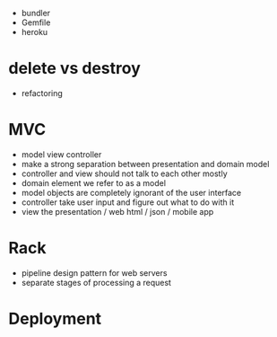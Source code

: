* bundler
* Gemfile
* heroku

# delete vs destroy

* refactoring

MVC
====
* model view controller
* make a strong separation between presentation and domain model
* controller and view should not talk to each other mostly
* domain element we refer to as a model
* model objects are completely ignorant of the user interface
* controller take user input and figure out what to do with it
* view the presentation / web html / json / mobile app

Rack
====
* pipeline design pattern for web servers
* separate stages of processing a request


Deployment
==========

